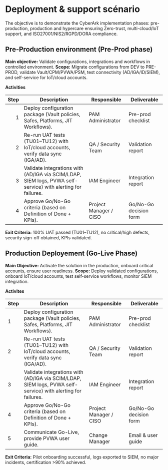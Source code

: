 # Deployment & support scénario 

The objective is to demonstrate the CyberArk implementation phases:  pre-production, production and hypercare ensuring Zero-trust, multi-cloud/IoT support, and ISO27001/NIS2/RGPD/DORA compliance.

## Pre-Production environment (Pre-Prod phase)

**Main objective:** Validate configurations, integrations and workflows in controlled environment. 
**Scope:** Migrate configurations from DEV to PRE-PROD, validate Vault/CPM/PVWA/PSM, test connectivity (AD/IGA/ID/SIEM), and self-service for IoT/cloud accounts.

**Activities** 

| Step | Description                                                                                                                       | Responsible            | Deliverable               |
|-----:|-----------------------------------------------------------------------------------------------------------------------------------|------------------------|---------------------------|
| 1    | Deploy configuration package (Vault policies, Safes, Platforms, JIT Workflows).                                                   | PAM Administrator      | Pre-prod checklist        |
| 2    | Re-run UAT tests (TU01–TU12) with IoT/cloud accounts, verify data sync (IGA/AD).                                                  | QA / Security Team     | Validation report         |
| 3    | Validate integrations with (AD/IGA via SCIM/LDAP, SIEM logs, PVWA self-service) with alerting for failures.                       | IAM Engineer           | Integration report        |
| 4    | Approve Go/No-Go criteria (based on Definition of Done + KPIs).                                                                   | Project Manager / CISO | Go/No-Go decision form    |

**Exit Criteria:** 100% UAT passed (TU01–TU12), no critical/high defects, security sign-off obtained, KPIs validated. 

## Production Deployement (Go-Live Phase)

**Main Objective:**  Activate the solution in the production, onboard critical accounts, ensure user readiness.
**Scope:** Deploy validated configurations, onboard IoT/cloud accounts, test self-service workflows, monitor SIEM integration.

**Activites**

| Step | Description                                                                                                                       | Responsible            | Deliverable               |
|------|-----------------------------------------------------------------------------------------------------------------------------------|------------------------|---------------------------|
| 1    | Deploy configuration package (Vault policies, Safes, Platforms, JIT Workflows).                                                   | PAM Administrator      | Pre-prod checklist        |
| 2    | Re-run UAT tests (TU01–TU12) with IoT/cloud accounts, verify data sync (IGA/AD).                                                  | QA / Security Team     | Validation report         |
| 3    | Validate integrations with (AD/IGA via SCIM/LDAP, SIEM logs, PVWA self-service) with alerting for failures.                       | IAM Engineer           | Integration report        |
| 4    | Approve Go/No-Go criteria (based on Definition of Done + KPIs).                                                                   | Project Manager / CISO | Go/No-Go decision form    |
| 5    | Communicate Go-Live, provide PVWA user guide.                                                                                     | Change Manager         | Email & user guide        |


**Exit Criteria:** Pilot onboarding successful, logs exported to SIEM, no major incidents, certification >90% achieved. 




